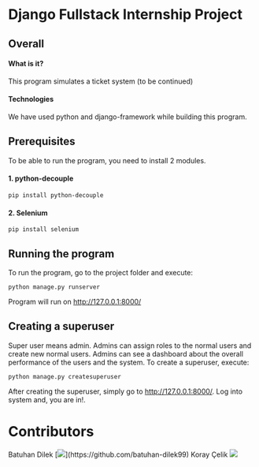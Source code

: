 # Django Fullstack Internship Project

## Overall
#### What is it?
This program simulates a ticket system (to be continued)
#### Technologies
We have used python and django-framework while building this program.


## Prerequisites
To be able to run the program, you need to install 2 modules.
#### 1. python-decouple
```
pip install python-decouple
```
#### 2. Selenium
```
pip install selenium
```
## Running the program
To run the program, go to the project folder and execute:
```
python manage.py runserver
```
Program will run on http://127.0.0.1:8000/

## Creating a superuser
Super user means admin. Admins can assign roles to the normal users and create new normal users. Admins can see a dashboard about the overall performance of the users and the system.
To create a superuser, execute:
```
python manage.py createsuperuser
```
After creating the superuser, simply go to http://127.0.0.1:8000/.
Log into system and, you are in!.

# Contributors
Batuhan Dilek
[![](https://avatars.githubusercontent.com/u/80598580?s=60&v=4?)](https://github.com/batuhan-dilek99)
Koray Çelik
[![](https://avatars.githubusercontent.com/u/97339180?s=60&v=4)](https://github.com/kryC1)
